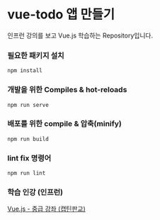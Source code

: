 # vue-todo 앱 만들기
인프런 강의를 보고 Vue.js 학습하는 Repository입니다.

###  필요한 패키지 설치
```
npm install
```

### 개발을 위한 Compiles & hot-reloads
```
npm run serve
```

### 배포를 위한 compile & 압축(minify)
```
npm run build
```

### lint fix 명령어 
```
npm run lint
```

### 학습 인강 (인프런)
[Vue.js - 중급 강좌 (캡틴판교)](https://www.inflearn.com/course/vue-pwa-vue-js-%EC%A4%91%EA%B8%89/dashboard)
